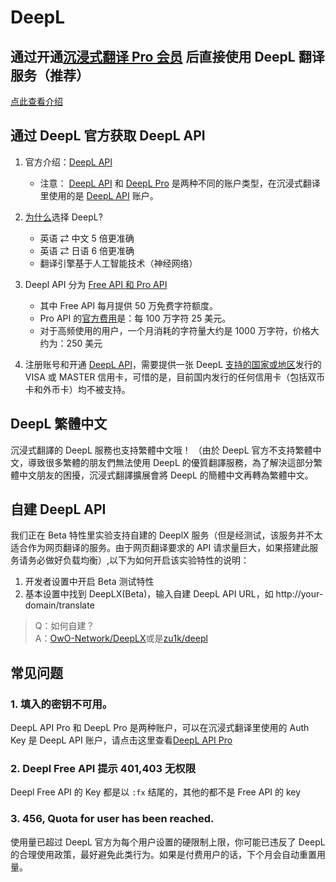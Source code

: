 # DeepL

## 通过开通[沉浸式翻译 Pro 会员](https://immersivetranslate.com/pricing/) 后直接使用 DeepL 翻译服务（推荐）

[点此查看介绍](https://immersivetranslate.com/pricing/)

## 通过 DeepL 官方获取 DeepL API

1. 官方介绍：[DeepL API ](https://www.deepl.com/zh/pro#developer)
   - 注意： [DeepL API](https://www.deepl.com/zh/pro#developer) 和 [DeepL Pro](https://www.deepl.com/pro) 是两种不同的账户类型，在沉浸式翻译里使用的是 [DeepL API](https://www.deepl.com/zh/pro/select-country#developer) 账户。
2. [为什么](https://www.deepl.com/zh/whydeepl)选择 DeepL?

   - 英语 ⇄ 中文 5 倍更准确
   - 英语 ⇄ 日语 6 倍更准确
   - 翻译引擎基于人工智能技术（神经网络）

3. Deepl API 分为 [Free API 和 Pro API](https://www.deepl.com/zh/pro#developer)

   - 其中 Free API 每月提供 50 万免费字符额度。
   - Pro API 的[官方费用](https://www.deepl.com/zh/pro#developer)是：每 100 万字符 25 美元。
   - 对于高频使用的用户，一个月消耗的字符量大约是 1000 万字符，价格大约为：250 美元

4. 注册账号和开通 [DeepL API](https://www.deepl.com/zh/pro#developer)，需要提供一张 DeepL [支持的国家或地区](https://support.deepl.com/hc/zh-cn/articles/360020016339-DeepL-Pro%E5%9C%A8%E6%88%91%E6%89%80%E5%9C%A8%E5%9B%BD%E5%AE%B6%E6%97%A0%E6%B3%95%E8%AE%A2%E9%98%85)发行的 VISA 或 MASTER 信用卡，可惜的是，目前国内发行的任何信用卡（包括双币卡和外币卡）均不被支持。

## DeepL 繁體中文

沉浸式翻譯的 DeepL 服務也支持繁體中文哦！ （由於 DeepL 官方不支持繁體中文，導致很多繁體的朋友們無法使用 DeepL 的優質翻譯服務，為了解決這部分繁體中文朋友的困擾，沉浸式翻譯擴展會將 DeepL 的簡體中文再轉為繁體中文。

## 自建 DeepL API

我们正在 Beta 特性里实验支持自建的 DeeplX 服务（但是经测试，该服务并不太适合作为网页翻译的服务。由于网页翻译要求的 API 请求量巨大，如果搭建此服务请务必做好负载均衡）,以下为如何开启该实验特性的说明：

1. 开发者设置中开启 Beta 测试特性
2. 基本设置中找到 DeepLX(Beta)，输入自建 DeepL API URL，如 http://your-domain/translate

> Q：如何自建？  
> A：[OwO-Network/DeepLX](https://github.com/OwO-Network/DeepLX#setup-on-immersive-translate)或是[zu1k/deepl](https://github.com/KyleChoy/zotero-pdf-translate/blob/CustomDeepL/README.md)

## 常见问题

### 1. 填入的密钥不可用。

DeepL API Pro 和 DeepL Pro 是两种账户，可以在沉浸式翻译里使用的 Auth Key 是 DeepL API 账户，请点击这里查看[DeepL API Pro](https://www.deepl.com/zh/pro/select-country#developer)

### 2. Deepl Free API 提示 401,403 无权限

Deepl Free API 的 Key 都是以 `:fx` 结尾的，其他的都不是 Free API 的 key

### 3. 456, Quota for user has been reached.

使用量已超过 DeepL 官方为每个用户设置的硬限制上限，你可能已违反了 DeepL 的合理使用政策，最好避免此类行为。如果是付费用户的话，下个月会自动重置用量。
